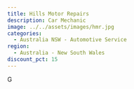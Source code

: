 ```yaml
---
title: Hills Motor Repairs
description: Car Mechanic
image: ../../assets/images/hmr.jpg
categories:
  - Australia NSW - Automotive Service
region:
  - Australia - New South Wales
discount_pct: 15
---
```

G
